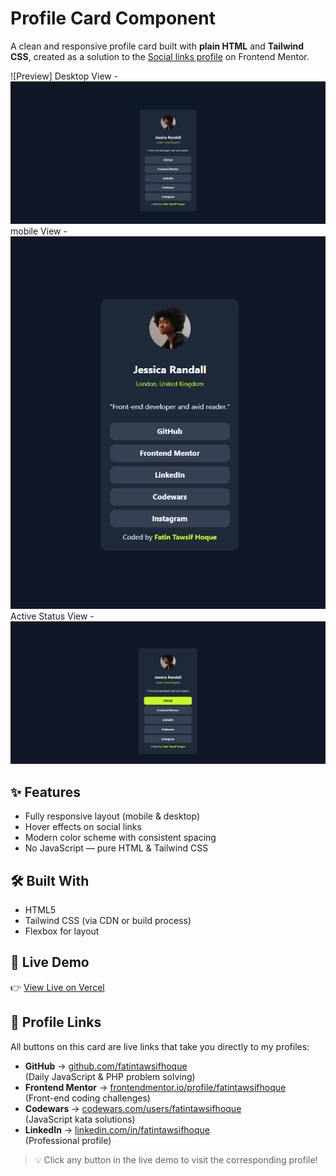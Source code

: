# Profile Card Component

A clean and responsive profile card built with **plain HTML** and **Tailwind CSS**, created as a solution to the [Social links profile](https://www.frontendmentor.io/challenges/social-links-profile-UG32l9m6dQ) on Frontend Mentor.

![Preview]
Desktop View - ![desktop view](desktop.png)
mobile View - ![mobile view](mobile.png)
Active Status View - ![active status view](active_status_view.png)

## ✨ Features
- Fully responsive layout (mobile & desktop)
- Hover effects on social links
- Modern color scheme with consistent spacing
- No JavaScript — pure HTML & Tailwind CSS

## 🛠️ Built With
- HTML5
- Tailwind CSS (via CDN or build process)
- Flexbox for layout

## 🚀 Live Demo
👉 [View Live on Vercel](https://social-links-profile-eight-alpha.vercel.app/)

## 🔗 Profile Links

All buttons on this card are live links that take you directly to my profiles:

- **GitHub** → [github.com/fatintawsifhoque](https://github.com/fatintawsifhoque)  
  (Daily JavaScript & PHP problem solving)
- **Frontend Mentor** → [frontendmentor.io/profile/fatintawsifhoque](https://www.frontendmentor.io/profile/fatintawsifhoque)  
  (Front-end coding challenges)
- **Codewars** → [codewars.com/users/fatintawsifhoque](https://www.codewars.com/users/fatintawsifhoque)  
  (JavaScript kata solutions)
- **LinkedIn** → [linkedin.com/in/fatintawsifhoque](https://www.linkedin.com/in/fatintawsifhoque)  
  (Professional profile)

> 💡 Click any button in the live demo to visit the corresponding profile!
